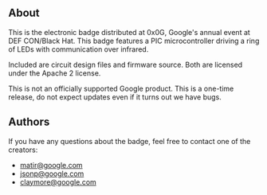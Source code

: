 ## About ##

This is the electronic badge distributed at 0x0G, Google's annual event at
DEF CON/Black Hat.  This badge features a PIC microcontroller driving a ring of
LEDs with communication over infrared.

Included are circuit design files and firmware source.  Both are licensed under
the Apache 2 license.

This is not an officially supported Google product.  This is a one-time release,
do not expect updates even if it turns out we have bugs.

## Authors ##

If you have any questions about the badge, feel free to contact one of the
creators:

- matir@google.com
- jsonp@google.com
- claymore@google.com
